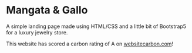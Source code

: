 # Mangata & Gallo

A simple landing page made using HTML/CSS and a little bit of Bootstrap5 for a luxury jewelry store. 


This website has scored a carbon rating of A on <a href="https://www.websitecarbon.com/website/nabiel-biz-mangata-and-gallo/">websitecarbon.com</a>!
